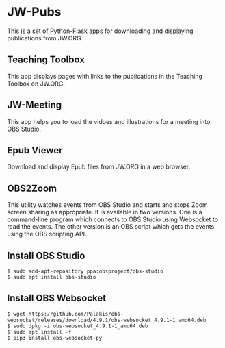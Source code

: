 # JW-Pubs

This is a set of Python-Flask apps for downloading and displaying
publications from JW.ORG.

## Teaching Toolbox

This app displays pages with links to the publications in the Teaching
Toolbox on JW.ORG.

## JW-Meeting

This app helps you to load the vidoes and illustrations for a meeting
into OBS Studio.

## Epub Viewer

Download and display Epub files from JW.ORG in a web browser.

## OBS2Zoom

This utility watches events from OBS Studio and starts and stops Zoom
screen sharing as appropriate. It is available in two versions. One is
a command-line program which connects to OBS Studio using Websocket to
read the events. The other version is an OBS script which gets the
events using the OBS scripting API.

## Install OBS Studio

    $ sudo add-apt-repository ppa:obsproject/obs-studio
    $ sudo apt install obs-studio

## Install OBS Websocket

    $ wget https://github.com/Palakis/obs-websocket/releases/download/4.9.1/obs-websocket_4.9.1-1_amd64.deb
    $ sudo dpkg -i obs-websocket_4.9.1-1_amd64.deb
    $ sudo apt install -f
    $ pip3 install obs-websocket-py

